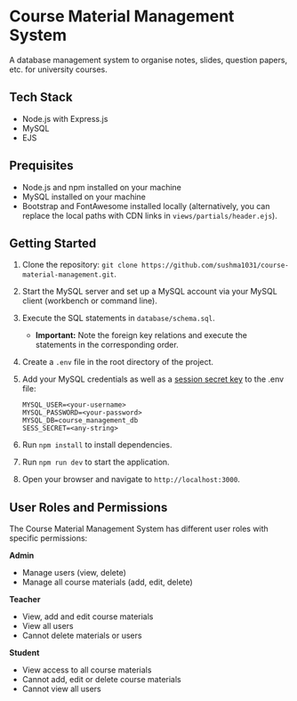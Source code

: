 # Course Material Management System

A database management system to organise notes, slides, question papers, etc. for university courses.

## Tech Stack
- Node.js with Express.js
- MySQL
- EJS

## Prequisites
- Node.js and npm installed on your machine
- MySQL installed on your machine
- Bootstrap and FontAwesome installed locally (alternatively, you can replace the local paths with CDN links in `views/partials/header.ejs`).

## Getting Started
1. Clone the repository: `git clone https://github.com/sushma1031/course-material-management.git`.
2. Start the MySQL server and set up a MySQL account via your MySQL client (workbench or command line).
3. Execute the SQL statements in `database/schema.sql`.
    - **Important:** Note the foreign key relations and execute the statements in the corresponding order.

4. Create a `.env` file in the root directory of the project.
5. Add your MySQL credentials as well as a [session secret key](https://www.npmjs.com/package/express-session#secret) to the .env file:
   ```
   MYSQL_USER=<your-username>
   MYSQL_PASSWORD=<your-password>
   MYSQL_DB=course_management_db
   SESS_SECRET=<any-string>
   ```
6. Run `npm install` to install dependencies.
7. Run `npm run dev` to start the application.
8. Open your browser and navigate to `http://localhost:3000`.

## User Roles and Permissions

The Course Material Management System has different user roles with specific permissions:

**Admin**
- Manage users (view, delete)
- Manage all course materials (add, edit, delete)

**Teacher**
- View, add and edit course materials
- View all users
- Cannot delete materials or users

**Student**
- View access to all course materials
- Cannot add, edit or delete course materials
- Cannot view all users
